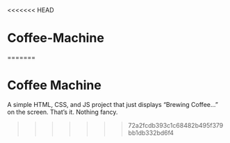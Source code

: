 <<<<<<< HEAD
# Coffee-Machine
=======
# Coffee Machine

A simple HTML, CSS, and JS project that just displays “Brewing Coffee...” on the screen. That’s it. Nothing fancy.
>>>>>>> 72a2fcdb393c1c68482b495f379bb1db332bd6f4

